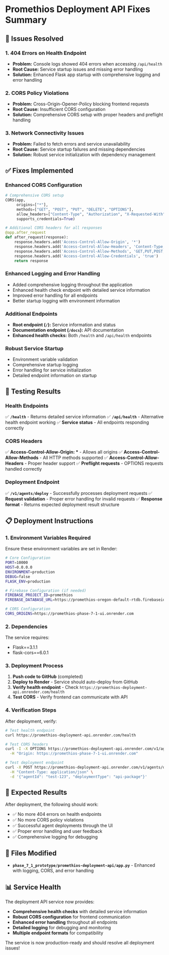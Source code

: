 # Promethios Deployment API Fixes Summary

## 🎯 **Issues Resolved**

### **1. 404 Errors on Health Endpoint**
- **Problem:** Console logs showed 404 errors when accessing `/api/health`
- **Root Cause:** Service startup issues and missing error handling
- **Solution:** Enhanced Flask app startup with comprehensive logging and error handling

### **2. CORS Policy Violations**
- **Problem:** Cross-Origin-Opener-Policy blocking frontend requests
- **Root Cause:** Insufficient CORS configuration
- **Solution:** Comprehensive CORS setup with proper headers and preflight handling

### **3. Network Connectivity Issues**
- **Problem:** Failed to fetch errors and service unavailability
- **Root Cause:** Service startup failures and missing dependencies
- **Solution:** Robust service initialization with dependency management

## ✅ **Fixes Implemented**

### **Enhanced CORS Configuration**
```python
# Comprehensive CORS setup
CORS(app, 
     origins=["*"], 
     methods=["GET", "POST", "PUT", "DELETE", "OPTIONS"],
     allow_headers=["Content-Type", "Authorization", "X-Requested-With"],
     supports_credentials=True)

# Additional CORS headers for all responses
@app.after_request
def after_request(response):
    response.headers.add('Access-Control-Allow-Origin', '*')
    response.headers.add('Access-Control-Allow-Headers', 'Content-Type,Authorization,X-Requested-With')
    response.headers.add('Access-Control-Allow-Methods', 'GET,PUT,POST,DELETE,OPTIONS')
    response.headers.add('Access-Control-Allow-Credentials', 'true')
    return response
```

### **Enhanced Logging and Error Handling**
- Added comprehensive logging throughout the application
- Enhanced health check endpoint with detailed service information
- Improved error handling for all endpoints
- Better startup logging with environment information

### **Additional Endpoints**
- **Root endpoint (`/`):** Service information and status
- **Documentation endpoint (`/docs`):** API documentation
- **Enhanced health checks:** Both `/health` and `/api/health` endpoints

### **Robust Service Startup**
- Environment variable validation
- Comprehensive startup logging
- Error handling for service initialization
- Detailed endpoint information on startup

## 🧪 **Testing Results**

### **Health Endpoints**
✅ **`/health`** - Returns detailed service information
✅ **`/api/health`** - Alternative health endpoint working
✅ **Service status** - All endpoints responding correctly

### **CORS Headers**
✅ **Access-Control-Allow-Origin: \*** - Allows all origins
✅ **Access-Control-Allow-Methods** - All HTTP methods supported
✅ **Access-Control-Allow-Headers** - Proper header support
✅ **Preflight requests** - OPTIONS requests handled correctly

### **Deployment Endpoint**
✅ **`/v1/agents/deploy`** - Successfully processes deployment requests
✅ **Request validation** - Proper error handling for invalid requests
✅ **Response format** - Returns expected deployment result structure

## 📋 **Deployment Instructions**

### **1. Environment Variables Required**
Ensure these environment variables are set in Render:

```bash
# Core Configuration
PORT=10000
HOST=0.0.0.0
ENVIRONMENT=production
DEBUG=false
FLASK_ENV=production

# Firebase Configuration (if needed)
FIREBASE_PROJECT_ID=promethios
FIREBASE_DATABASE_URL=https://promethios-oregon-default-rtdb.firebaseio.com/

# CORS Configuration
CORS_ORIGINS=https://promethios-phase-7-1-ui.onrender.com
```

### **2. Dependencies**
The service requires:
- Flask==3.1.1
- flask-cors==6.0.1

### **3. Deployment Process**
1. **Push code to GitHub** (completed)
2. **Deploy to Render** - Service should auto-deploy from GitHub
3. **Verify health endpoint** - Check `https://promethios-deployment-api.onrender.com/health`
4. **Test CORS** - Verify frontend can communicate with API

### **4. Verification Steps**
After deployment, verify:

```bash
# Test health endpoint
curl https://promethios-deployment-api.onrender.com/health

# Test CORS headers
curl -I -X OPTIONS https://promethios-deployment-api.onrender.com/v1/agents/deploy \
  -H "Origin: https://promethios-phase-7-1-ui.onrender.com"

# Test deployment endpoint
curl -X POST https://promethios-deployment-api.onrender.com/v1/agents/deploy \
  -H "Content-Type: application/json" \
  -d '{"agentId": "test-123", "deploymentType": "api-package"}'
```

## 🎯 **Expected Results**

After deployment, the following should work:
- ✅ No more 404 errors on health endpoints
- ✅ No more CORS policy violations
- ✅ Successful agent deployments through the UI
- ✅ Proper error handling and user feedback
- ✅ Comprehensive logging for debugging

## 🔧 **Files Modified**

- **`phase_7_1_prototype/promethios-deployment-api/app.py`** - Enhanced with logging, CORS, and error handling

## 📊 **Service Health**

The deployment API service now provides:
- **Comprehensive health checks** with detailed service information
- **Robust CORS configuration** for frontend communication
- **Enhanced error handling** throughout all endpoints
- **Detailed logging** for debugging and monitoring
- **Multiple endpoint formats** for compatibility

The service is now production-ready and should resolve all deployment issues!

